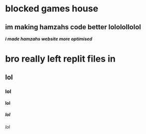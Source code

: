 # blocked games house
## im making hamzahs code better lololollolol

***i made hamzahs website more optimised***

# bro really left replit files in
## lol
### lol
#### lol
##### lol
###### lol

